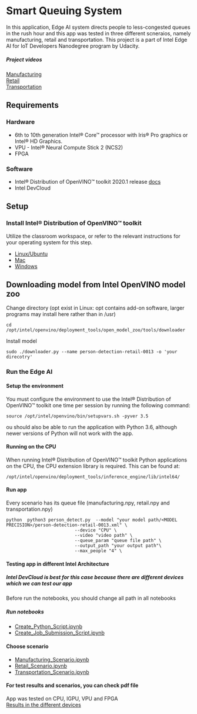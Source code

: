
# Smart Queuing System

In this application, Edge AI system directs people to less-congested queues in the rush hour and this app was tested in three different scneraios, namely manufacturing, retail and transportation. This project is a part of Intel Edge AI for IoT Developers Nanodegree program by Udacity. 
##### Project videos
[Manufacturing](https://drive.google.com/file/d/13lTu6l9dZ2IKq4dST-1DygDmI0t_kIBB/view?usp=sharing) <br/>
[Retail](https://drive.google.com/file/d/1_4knzl-YP7zH0YMof4WpOGoGdzdEFCQW/view?usp=sharing) <br/>
[Transportation](https://drive.google.com/file/d/1IcfxAbDiFEWf_2YiEOl_w3xL0xzFzOm_/view?usp=sharing) <br/>
## Requirements

### Hardware 
* 6th to 10th generation Intel® Core™ processor with Iris® Pro graphics or Intel® HD Graphics.
* VPU - Intel® Neural Compute Stick 2 (NCS2)  
* FPGA

### Software

-   Intel® Distribution of OpenVINO™ toolkit 2020.1 release [docs](https://software.intel.com/content/www/us/en/develop/tools/openvino-toolkit/choose-download.html)
-   Intel DevCloud

## Setup

### Install Intel® Distribution of OpenVINO™ toolkit

Utilize the classroom workspace, or refer to the relevant instructions for your operating system for this step.

- [Linux/Ubuntu](./linux-setup.md)
- [Mac](./mac-setup.md)
- [Windows](./windows-setup.md)

 ## Downloading model from Intel OpenVINO model zoo
 Change directory (opt exist in Linux: opt contains add-on software, larger programs may install here rather than in /usr)
 ```
 cd /opt/intel/openvino/deployment_tools/open_model_zoo/tools/downloader
 ```
 Install model
 ```
 sudo ./downloader.py --name person-detection-retail-0013 -o 'your direcotry'
 ```

###  Run the Edge AI 

#### Setup the environment

You must configure the environment to use the Intel® Distribution of OpenVINO™ toolkit one time per session by running the following command:

```
source /opt/intel/openvino/bin/setupvars.sh -pyver 3.5
```
ou should also be able to run the application with Python 3.6, although newer versions of Python will not work with the app.

#### Running on the CPU

When running Intel® Distribution of OpenVINO™ toolkit Python applications on the CPU, the CPU extension library is required. This can be found at:

```
/opt/intel/openvino/deployment_tools/inference_engine/lib/intel64/
```
#### Run app
Every scenario has its queue file (manufacturing.npy, retail.npy and transportation.npy)
```
python  python3 person_detect.py  --model "your model path/<MODEL PRECISION>/person-detection-retail-0013.xml" \
                          --device "CPU" \
                          --video "video path" \
                          --queue_param "queue file path" \
                          --output_path "your output path"\
                          --max_people "4" \
```
#### Testing app in different Intel Architecture
##### Intel DevCloud is best for this case because there are different devices which we can test our app
Before run the notebooks, you should change all path in all notebooks 
##### Run notebooks
- [Create_Python_Script.ipynb](./Create_Python_Script.ipynb)
- [Create_Job_Submission_Script.ipynb](./Create_Job_Submission_Script.ipynb)
#### Choose scenario
- [Manufacturing_Scenario.ipynb](./Manufacturing_Scenario.ipynb)
- [Retail_Scenario.ipynb](./Retail_Scenario.ipynb)
- [Transportation_Scenario.ipynb](./Transportation_Scenario.ipynb)
#### For test results and scenarios, you can check pdf file
App was tested on CPU, IGPU, VPU and FPGA <br/>
[Results in the different devices](https://github.com/TofigBakhshiyev/Udacity_Intel_Edge_AI_for_IoT/blob/master/Smart%20Queuing%20System/choose-the-right-hardware-proposal-template.pdf)

